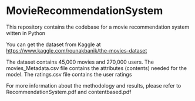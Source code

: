 # MovieRecommendationSystem
This repository contains the codebase for a movie recommendation system witten in Python

You can get the dataset from Kaggle at https://www.kaggle.com/rounakbanik/the-movies-dataset

The dataset contains 45,000 movies and 270,000 users. The movies_Metadata.csv file contains the
attributes (contents) needed for the model. The ratings.csv file contains the user ratings

For more information about the methodology and results, please refer to RecommendationSystem.pdf and
contentbased.pdf

